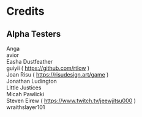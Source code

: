 # Credits

## Alpha Testers  
Anga  
avior  
Easha Dustfeather  
guiyii ( https://github.com/rtlow )  
Joan Risu ( https://risudesign.art/game )  
Jonathan Ludington  
Little Justices  
Micah Pawlicki  
Steven Eirew ( https://www.twitch.tv/jeewjitsu000 )  
wraithslayer101  